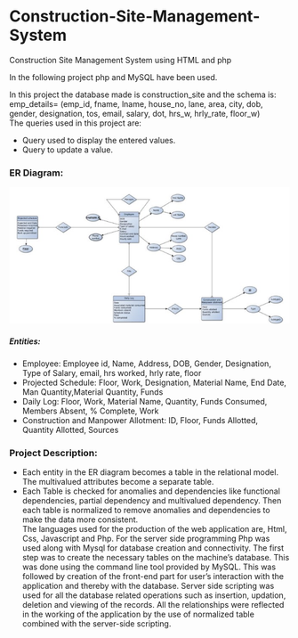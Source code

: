 # Construction-Site-Management-System
Construction Site Management System using HTML and php

In the following project php and MySQL have been used.

In this project the database made is construction_site and the schema is:  
emp_details= (emp_id, fname, lname, house_no, lane, area, city, dob, gender, designation, tos, email, salary, dot, hrs_w, hrly_rate, floor_w)  
The queries used in this project are:   
* Query used to display the entered values.
* Query to update a value.

### ER Diagram:
![alt text](er_diagram.jpg)

##### Entities: 
* Employee: Employee id, Name, Address, DOB, Gender, Designation, Type of Salary, email, hrs worked, hrly rate, floor
* Projected Schedule: Floor, Work, Designation, Material Name, End Date, Man Quantity,Material Quantity, Funds
* Daily Log: Floor, Work, Material Name, Quantity, Funds Consumed, Members Absent, % Complete, Work
* Construction and Manpower Allotment: ID, Floor, Funds Allotted, Quantity Allotted, Sources

### Project Description: 
* Each entity in the ER diagram becomes a table in the relational model. The multivalued attributes become a separate table.
* Each Table is checked for anomalies and dependencies like functional dependencies, partial dependency and multivalued dependency. Then each table is normalized to remove
anomalies and dependencies to make the data more consistent.   
The languages used for the production of the web application are, Html, Css, Javascript and Php. For the server side programming Php was used along with Mysql
for database creation and connectivity. The first step was to create the necessary tables on the machine’s database. This
was done using the command line tool provided by MySQL. This was followed by creation of the front-end part for user’s interaction with the application and thereby
with the database. Server side scripting was used for all the database related operations such as insertion, updation, deletion and viewing of the records.
All the relationships were reflected in the working of the application by the use of normalized table combined with the server-side scripting.

